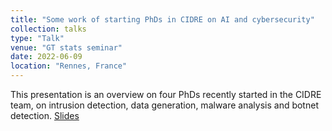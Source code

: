```yaml
---
title: "Some work of starting PhDs in CIDRE on AI and cybersecurity"
collection: talks
type: "Talk"
venue: "GT stats seminar"
date: 2022-06-09
location: "Rennes, France"
---
```


This presentation is an overview on four PhDs recently started in the CIDRE team, on intrusion detection, data generation, malware analysis and botnet detection. [Slides](https://pfgimenez.fr/files/gt-stats.pdf)
